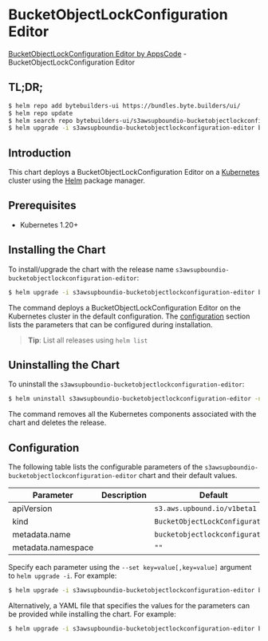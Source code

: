 # BucketObjectLockConfiguration Editor

[BucketObjectLockConfiguration Editor by AppsCode](https://byte.builders) - BucketObjectLockConfiguration Editor

## TL;DR;

```bash
$ helm repo add bytebuilders-ui https://bundles.byte.builders/ui/
$ helm repo update
$ helm search repo bytebuilders-ui/s3awsupboundio-bucketobjectlockconfiguration-editor --version=v0.4.18
$ helm upgrade -i s3awsupboundio-bucketobjectlockconfiguration-editor bytebuilders-ui/s3awsupboundio-bucketobjectlockconfiguration-editor -n default --create-namespace --version=v0.4.18
```

## Introduction

This chart deploys a BucketObjectLockConfiguration Editor on a [Kubernetes](http://kubernetes.io) cluster using the [Helm](https://helm.sh) package manager.

## Prerequisites

- Kubernetes 1.20+

## Installing the Chart

To install/upgrade the chart with the release name `s3awsupboundio-bucketobjectlockconfiguration-editor`:

```bash
$ helm upgrade -i s3awsupboundio-bucketobjectlockconfiguration-editor bytebuilders-ui/s3awsupboundio-bucketobjectlockconfiguration-editor -n default --create-namespace --version=v0.4.18
```

The command deploys a BucketObjectLockConfiguration Editor on the Kubernetes cluster in the default configuration. The [configuration](#configuration) section lists the parameters that can be configured during installation.

> **Tip**: List all releases using `helm list`

## Uninstalling the Chart

To uninstall the `s3awsupboundio-bucketobjectlockconfiguration-editor`:

```bash
$ helm uninstall s3awsupboundio-bucketobjectlockconfiguration-editor -n default
```

The command removes all the Kubernetes components associated with the chart and deletes the release.

## Configuration

The following table lists the configurable parameters of the `s3awsupboundio-bucketobjectlockconfiguration-editor` chart and their default values.

|     Parameter      | Description |                  Default                   |
|--------------------|-------------|--------------------------------------------|
| apiVersion         |             | <code>s3.aws.upbound.io/v1beta1</code>     |
| kind               |             | <code>BucketObjectLockConfiguration</code> |
| metadata.name      |             | <code>bucketobjectlockconfiguration</code> |
| metadata.namespace |             | <code>""</code>                            |


Specify each parameter using the `--set key=value[,key=value]` argument to `helm upgrade -i`. For example:

```bash
$ helm upgrade -i s3awsupboundio-bucketobjectlockconfiguration-editor bytebuilders-ui/s3awsupboundio-bucketobjectlockconfiguration-editor -n default --create-namespace --version=v0.4.18 --set apiVersion=s3.aws.upbound.io/v1beta1
```

Alternatively, a YAML file that specifies the values for the parameters can be provided while
installing the chart. For example:

```bash
$ helm upgrade -i s3awsupboundio-bucketobjectlockconfiguration-editor bytebuilders-ui/s3awsupboundio-bucketobjectlockconfiguration-editor -n default --create-namespace --version=v0.4.18 --values values.yaml
```
